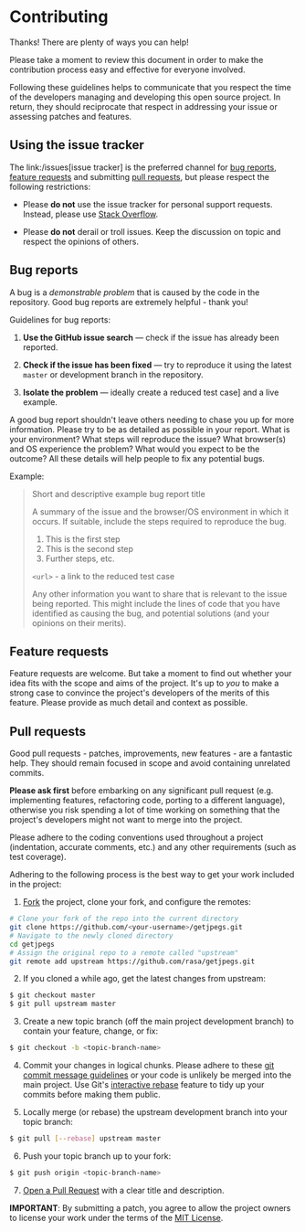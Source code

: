 # Contributing

Thanks! There are plenty of ways you can help!

Please take a moment to review this document in order to make the contribution
process easy and effective for everyone involved.

Following these guidelines helps to communicate that you respect the time of
the developers managing and developing this open source project. In return,
they should reciprocate that respect in addressing your issue or assessing
patches and features.

## Using the issue tracker

The link:/issues[issue tracker] is
the preferred channel for [bug reports](#bug-reports), [feature requests](#feature-requests)
and submitting [pull requests](#pull-requests), but please respect the following
restrictions:

* Please **do not** use the issue tracker for personal support requests. Instead, please use
  [Stack Overflow](https://stackoverflow.com/questions/tagged/getjpegs).

* Please **do not** derail or troll issues. Keep the discussion on topic and
  respect the opinions of others.

## Bug reports

A bug is a _demonstrable problem_ that is caused by the code in the repository.
Good bug reports are extremely helpful - thank you!

Guidelines for bug reports:

1. **Use the GitHub issue search** &mdash; check if the issue has already been
   reported.

2. **Check if the issue has been fixed** &mdash; try to reproduce it using the
   latest `master` or development branch in the repository.

3. **Isolate the problem** &mdash; ideally create a reduced test
   case] and a live example.

A good bug report shouldn't leave others needing to chase you up for more
information. Please try to be as detailed as possible in your report. What is
your environment? What steps will reproduce the issue? What browser(s) and OS
experience the problem? What would you expect to be the outcome? All these
details will help people to fix any potential bugs.

Example:

> Short and descriptive example bug report title
>
> A summary of the issue and the browser/OS environment in which it occurs. If
> suitable, include the steps required to reproduce the bug.
>
> 1. This is the first step
> 2. This is the second step
> 3. Further steps, etc.
>
> `<url>` - a link to the reduced test case
>
> Any other information you want to share that is relevant to the issue being
> reported. This might include the lines of code that you have identified as
> causing the bug, and potential solutions (and your opinions on their
> merits).


## Feature requests

Feature requests are welcome. But take a moment to find out whether your idea
fits with the scope and aims of the project. It's up to *you* to make a strong
case to convince the project's developers of the merits of this feature. Please
provide as much detail and context as possible.


## Pull requests

Good pull requests - patches, improvements, new features - are a fantastic
help. They should remain focused in scope and avoid containing unrelated
commits.

**Please ask first** before embarking on any significant pull request (e.g.
implementing features, refactoring code, porting to a different language),
otherwise you risk spending a lot of time working on something that the
project's developers might not want to merge into the project.

Please adhere to the coding conventions used throughout a project (indentation,
accurate comments, etc.) and any other requirements (such as test coverage).

Adhering to the following process is the best way to get your work
included in the project:

1. [Fork](https://help.github.com/articles/fork-a-repo) the project, clone your
   fork, and configure the remotes:
  ```bash
  # Clone your fork of the repo into the current directory
  git clone https://github.com/<your-username>/getjpegs.git
  # Navigate to the newly cloned directory
  cd getjpegs
  # Assign the original repo to a remote called "upstream"
  git remote add upstream https://github.com/rasa/getjpegs.git
  ```

2. If you cloned a while ago, get the latest changes from upstream:
  ```bash
  $ git checkout master
  $ git pull upstream master
  ```
3. Create a new topic branch (off the main project development branch) to
   contain your feature, change, or fix:
  ```bash
  $ git checkout -b <topic-branch-name>
  ```
4. Commit your changes in logical chunks. Please adhere to these
   [git commit message guidelines](http://tbaggery.com/2008/04/19/a-note-about-git-commit-messages.html)
   or your code is unlikely be merged into the main project. Use Git's
   [interactive rebase](https://help.github.com/articles/about-git-rebase)
   feature to tidy up your commits before making them public.

5. Locally merge (or rebase) the upstream development branch into your topic branch:
  ```bash
  $ git pull [--rebase] upstream master
  ```

6. Push your topic branch up to your fork:
  ```bash
  $ git push origin <topic-branch-name>
  ```

7. [Open a Pull Request](https://help.github.com/articles/using-pull-requests)
   with a clear title and description.

**IMPORTANT**: By submitting a patch, you agree to allow the project owners to
license your work under the terms of the [MIT License](/LICENSE).
